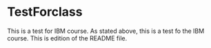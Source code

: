 # TestForclass
This is a test for IBM course.
As stated above, this is a test fo the IBM course. This is edition of the README file.
